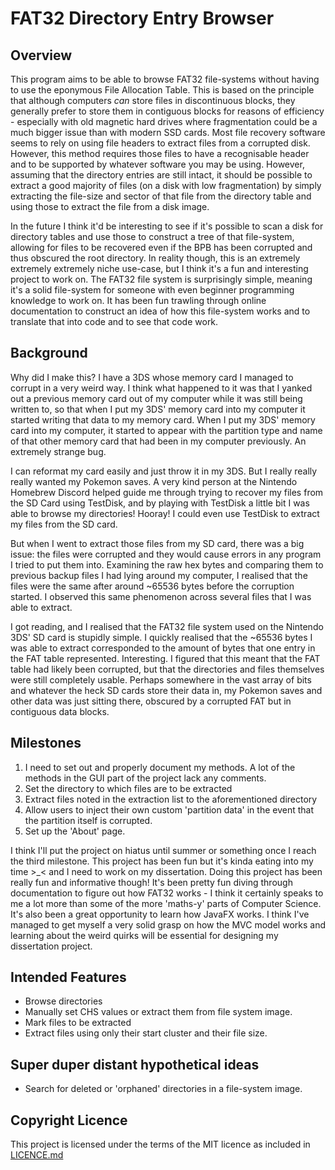 # FAT32 Directory Entry Browser
## Overview
This program aims to be able to browse FAT32 file-systems without having to use the eponymous File Allocation Table. This
is based on the principle that although computers *can* store files in discontinuous blocks, they generally prefer
to store them in contiguous blocks for reasons of efficiency - especially with old magnetic hard drives where fragmentation
could be a much bigger issue than with modern SSD cards. Most file recovery software seems to rely on using file headers
to extract files from a corrupted disk. However, this method requires those files to have a recognisable header and to
be supported by whatever software you may be using. However, assuming that the directory entries are still intact, it 
should be possible to extract a good majority of files (on a disk with low fragmentation) by simply extracting the
file-size and sector of that file from the directory table and using those to extract the file from a disk image.

In the future I think it'd be interesting to see if it's possible to scan a disk for directory tables and use those to
construct a tree of that file-system, allowing for files to be recovered even if the BPB has been corrupted and thus
obscured the root directory. In reality though, this is an extremely extremely extremely niche use-case, but I think it's
a fun and interesting project to work on. The FAT32 file system is surprisingly simple, meaning it's a solid file-system
for someone with even beginner programming knowledge to work on. It has been fun trawling through online documentation
to construct an idea of how this file-system works and to translate that into code and to see that code work.

## Background
Why did I make this? I have a 3DS whose memory card I managed to corrupt in a very weird way. I think what happened to it
was that I yanked out a previous memory card out of my computer while it was still being written to, so that when I put my
3DS' memory card into my computer it started writing that data to my memory card. When I put my 3DS' memory card into 
my computer, it started to appear with the partition type and name of that other memory card that had been in my computer
previously. An extremely strange bug.

I can reformat my card easily and just throw it in my 3DS. But I really really really wanted my Pokemon saves. A very 
kind person at the Nintendo Homebrew Discord helped guide me through trying to recover my files from the SD Card using 
TestDisk, and by playing with TestDisk a little bit I was able to browse my directories! Hooray! I could even use
TestDisk to extract my files from the SD card.

But when I went to extract those files from my SD card, there was a big issue: the files were corrupted and they would
cause errors in any program I tried to put them into. Examining the raw hex bytes and comparing them to previous backup
files I had lying around my computer, I realised that the files were the same after around ~65536 bytes before the
corruption started. I observed this same phenomenon across several files that I was able to extract.

I got reading, and I realised that the FAT32 file system used on the Nintendo 3DS' SD card is stupidly simple. I quickly
realised that the ~65536 bytes I was able to extract corresponded to the amount of bytes that one entry in the FAT table
represented. Interesting. I figured that this meant that the FAT table had likely been corrupted, but that the directories 
and files themselves were still completely usable. Perhaps somewhere in the vast array of bits and whatever the heck
SD cards store their data in, my Pokemon saves and other data was just sitting there, obscured by a corrupted FAT
but in contiguous data blocks.

## Milestones
1. I need to set out and properly document my methods. A lot of the methods in the GUI part of the project lack any comments.
2. Set the directory to which files are to be extracted
3. Extract files noted in the extraction list to the aforementioned directory
4. Allow users to inject their own custom 'partition data' in the event that the partition itself is corrupted.
5. Set up the 'About' page.

I think I'll put the project on hiatus until summer or something once I reach the third milestone. This project has been
fun but it's kinda eating into my time >_< and I need to work on my dissertation. Doing this project has been really fun
and informative though! It's been pretty fun diving through documentation to figure out how FAT32 works - I think it 
certainly speaks to me a lot more than some of the more 'maths-y' parts of Computer Science. It's also been a great
opportunity to learn how JavaFX works. I think I've managed to get myself a very solid grasp on how the MVC model works
and learning about the weird quirks will be essential for designing my dissertation project.

## Intended Features
* Browse directories
* Manually set CHS values or extract them from file system image.
* Mark files to be extracted
* Extract files using only their start cluster and their file size.

## Super duper distant hypothetical ideas
* Search for deleted or 'orphaned' directories in a file-system image.

## Copyright Licence
This project is licensed under the terms of the MIT licence as included in [LICENCE.md](LICENCE.md)

